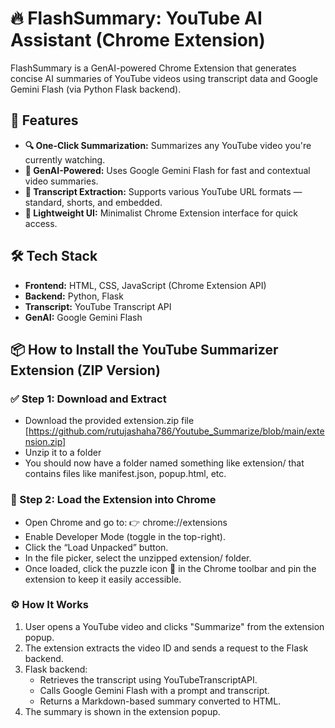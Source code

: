 # 🔥 FlashSummary: YouTube AI Assistant (Chrome Extension)

FlashSummary is a GenAI-powered Chrome Extension that generates concise AI summaries of YouTube videos using transcript data and Google Gemini Flash (via Python Flask backend).

## 📌 Features
- **🔍 One-Click Summarization:** Summarizes any YouTube video you're currently watching.
- **🧠 GenAI-Powered:** Uses Google Gemini Flash for fast and contextual video summaries.
- **📼 Transcript Extraction:** Supports various YouTube URL formats — standard, shorts, and embedded.
- **🚀 Lightweight UI:** Minimalist Chrome Extension interface for quick access.

## 🛠 Tech Stack
- **Frontend:**	HTML, CSS, JavaScript (Chrome Extension API)
- **Backend:** Python, Flask
- **Transcript:** YouTube Transcript API
- **GenAI:** Google Gemini Flash

## 📦 How to Install the YouTube Summarizer Extension (ZIP Version)
### ✅ Step 1: Download and Extract
- Download the provided extension.zip file [https://github.com/rutujashaha786/Youtube_Summarize/blob/main/extension.zip]
- Unzip it to a folder
- You should now have a folder named something like extension/ that contains files like manifest.json, popup.html, etc.

### 🧩 Step 2: Load the Extension into Chrome
- Open Chrome and go to:
👉 chrome://extensions
- Enable Developer Mode (toggle in the top-right).
- Click the “Load Unpacked” button.
- In the file picker, select the unzipped extension/ folder.
- Once loaded, click the puzzle icon 🔧 in the Chrome toolbar and pin the extension to keep it easily accessible.


### ⚙️ How It Works
1. User opens a YouTube video and clicks "Summarize" from the extension popup.
2. The extension extracts the video ID and sends a request to the Flask backend.
3. Flask backend:
    - Retrieves the transcript using YouTubeTranscriptAPI.
    - Calls Google Gemini Flash with a prompt and transcript.
    - Returns a Markdown-based summary converted to HTML.
4. The summary is shown in the extension popup.